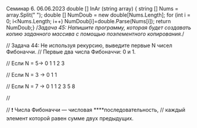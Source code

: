 Семинар 6. 06.06.2023
double [] InAr (string array)
{
    string [] Nums = array.Split(" ");
    double [] NumDoub = new double[Nums.Length];
    for (int i = 0; i<Nums.Length; i++) NumDoub[i]=double.Parse(Nums[i]);
    return NumDoub;}
    /*Задача 45: Напишите программу,
которая будет создавать копию заданного массива с помощью поэлементного копирования.*/

// Задача 44: Не используя рекурсию, выведите первые N чисел Фибоначчи.
// Первые два числа Фибоначчи: 0 и 1.

// Если N = 5-> 0 1 1 2 3

// Если N = 3 -> 0 1 1

// Если N = 7 -> 0 1 1 2 3 5 8

// <aside>
// ❗ Числа Фибоначчи — числовая ****последовательность,
// каждый элемент которой равен сумме двух предыдущих.
